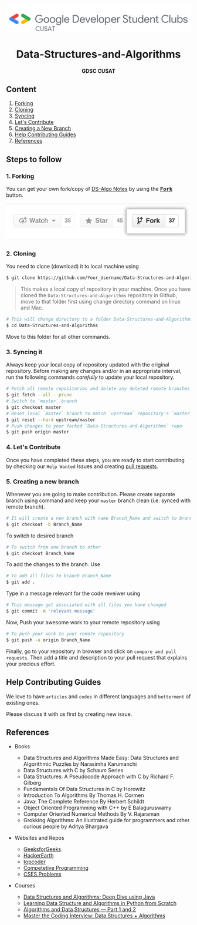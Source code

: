 ![GDSC Cusat](./assets/gdsc-logo.png)

<h1 align="center">Data-Structures-and-Algorithms</h1></center>
<h4 align="center">GDSC CUSAT</h4>

## Content

1. [Forking](#1-forking)
2. [Cloning](#2-cloning)
3. [Syncing](#3-syncing-it)
4. [Let's Contribute](#4-lets-contribute)
5. [Creating a New Branch](#5-creating-a-new-branch)
6. [Help Contributing Guides](#help-contributing-guides)
7. [References](#references)

## Steps to follow

### 1. Forking

You can get your own fork/copy of [DS-Algo Notes](https://github.com/DSCCUSAT/Data-Structures-and-Algorithms) by using the <a href="https://github.com/DSCCUSAT/Data-Structures-and-Algorithms.git"><kbd><b>Fork</b></kbd></a> button.

![Fork SS](./assets/fork.png)

### 2. Cloning

You need to clone (download) it to local machine using

```sh
$ git clone https://github.com/Your_Username/Data-Structures-and-Algorithms.git
```

> This makes a local copy of repository in your machine.
Once you have cloned the `Data-Structures-and-Algorithms` repository in Github, move to that folder first using change directory command on linux and Mac.

```sh
# This will change directory to a folder Data-Structures-and-Algorithms
$ cd Data-Structures-and-Algorithms
```

Move to this folder for all other commands.

### 3. Syncing it

Always keep your local copy of repository updated with the original repository.
Before making any changes and/or in an appropriate interval, run the following commands *carefully* to update your local repository.

```sh
# Fetch all remote repositories and delete any deleted remote branches
$ git fetch --all --prune
# Switch to `master` branch
$ git checkout master
# Reset local `master` branch to match `upstream` repository's `master` branch
$ git reset --hard upstream/master
# Push changes to your forked `Data-Structures-and-Algorithms` repo
$ git push origin master
```

### 4. Let's Contribute

Once you have completed these steps, you are ready to start contributing by checking our `Help Wanted` Issues and creating [pull requests](https://github.com/DSCCUSAT/Data-Structures-and-Algorithms/pulls).

### 5. Creating a new branch

Whenever you are going to make contribution. Please create separate branch using command and keep your `master` branch clean (i.e. synced with remote branch).

```sh
# It will create a new branch with name Branch_Name and switch to branch Branch_Name
$ git checkout -b Branch_Name
```

To switch to desired branch

```sh
# To switch from one branch to other
$ git checkout Branch_Name
```

To add the changes to the branch. Use

```sh
# To add all files to branch Branch_Name
$ git add .
```

Type in a message relevant for the code reveiwer using

```sh
# This message get associated with all files you have changed
$ git commit -m 'relevant message'
```

Now, Push your awesome work to your remote repository using

```sh
# To push your work to your remote repository
$ git push -u origin Branch_Name
```

Finally, go to your repository in browser and click on `compare and pull requests`.
Then add a title and description to your pull request that explains your precious effort.

## Help Contributing Guides

We love to have `articles` and `codes` in different languages and `betterment` of existing ones.

Please discuss it with us first by creating new issue.

## References

- Books 
    - Data Structures and Algorithms Made Easy: Data Structures and Algorithmic Puzzles by Narasimha Karumanchi
    - Data Structures with C by Schaum Series
    - Data Structures: A Pseudocode Approach with C by Richard F. Gilberg
    - Fundamentals Of Data Structures in C by Horowitz
    - Introduction To Algorithms By Thomas H. Cormen
    - Java: The Complete Reference By Herbert Schildt
    - Object Oriented Programming with C++ by E Balaguruswamy
    - Computer Oriented Numerical Methods By V. Rajaraman 
    - Grokking Algorithms: An illustrated guide for programmers and other curious people by Aditya Bhargava
- Websites and Repos
    - [GeeksforGeeks](http://www.geeksforgeeks.org)
    - [HackerEarth](https://www.hackerearth.com/notes)
    - [topcoder](https://www.topcoder.com/community/data-science/data-science-tutorials)
    - [Competetive Programming](https://github.com/AhmadElsagheer/Competitive-programming-library/tree/master/curriculum)
    - [CSES Problems](https://github.com/thcy/CSES-Solutions)

- Courses
    - [Data Structures and Algorithms: Deep Dive using Java](https://www.udemy.com/course/data-structures-and-algorithms-deep-dive-using-java/?LSNPUBID=JVFxdTr9V80&ranEAID=JVFxdTr9V80&ranMID=39197&ranSiteID=JVFxdTr9V80-EBXOsqIOZxpJADn80hEUxA&utm_medium=udemyads&utm_source=aff-campaign)
    - [Learning Data Structure and Algorithms in Python from Scratch](https://click.linksynergy.com/deeplink?id=JVFxdTr9V80&mid=39197&murl=https%3A%2F%2Fwww.udemy.com%2Fcourse%2Flearning-data-structures-algorithms-in-python-from-scratch%2F)
    - [Algorithms and Data Structures — Part 1 and 2](https://pluralsight.pxf.io/c/1193463/424552/7490?u=https%3A%2F%2Fwww.pluralsight.com%2Fcourses%2Fads-part1)
    - [Master the Coding Interview: Data Structures + Algorithms](https://click.linksynergy.com/deeplink?id=JVFxdTr9V80&mid=39197&murl=https%3A%2F%2Fwww.udemy.com%2Fcourse%2Fmaster-the-coding-interview-data-structures-algorithms%2F)